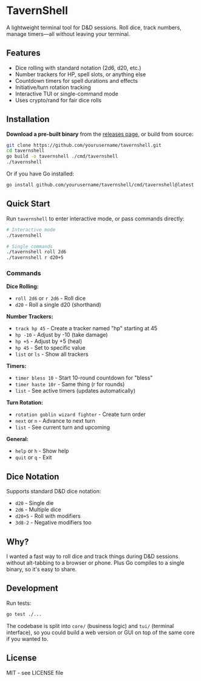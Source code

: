 # TavernShell

A lightweight terminal tool for D&D sessions. Roll dice, track numbers, manage timers—all without leaving your terminal.

## Features

- Dice rolling with standard notation (2d6, d20, etc.)
- Number trackers for HP, spell slots, or anything else
- Countdown timers for spell durations and effects
- Initiative/turn rotation tracking
- Interactive TUI or single-command mode
- Uses crypto/rand for fair dice rolls

## Installation

**Download a pre-built binary** from the [releases page](https://github.com/yourusername/tavernshell/releases), or build from source:

```bash
git clone https://github.com/yourusername/tavernshell.git
cd tavernshell
go build -o tavernshell ./cmd/tavernshell
./tavernshell
```

Or if you have Go installed:

```bash
go install github.com/yourusername/tavernshell/cmd/tavernshell@latest
```

## Quick Start

Run `tavernshell` to enter interactive mode, or pass commands directly:

```bash
# Interactive mode
./tavernshell

# Single commands
./tavernshell roll 2d6
./tavernshell r d20+5
```

### Commands

**Dice Rolling:**
- `roll 2d6` or `r 2d6` - Roll dice
- `d20` - Roll a single d20 (shorthand)

**Number Trackers:**
- `track hp 45` - Create a tracker named "hp" starting at 45
- `hp -10` - Adjust by -10 (take damage)
- `hp +5` - Adjust by +5 (heal)
- `hp 45` - Set to specific value
- `list` or `ls` - Show all trackers

**Timers:**
- `timer bless 10` - Start 10-round countdown for "bless"
- `timer haste 10r` - Same thing (r for rounds)
- `list` - See active timers (updates automatically)

**Turn Rotation:**
- `rotation goblin wizard fighter` - Create turn order
- `next` or `n` - Advance to next turn
- `list` - See current turn and upcoming

**General:**
- `help` or `h` - Show help
- `quit` or `q` - Exit

## Dice Notation

Supports standard D&D dice notation:
- `d20` - Single die
- `2d6` - Multiple dice
- `d20+5` - Roll with modifiers
- `3d8-2` - Negative modifiers too

## Why?

I wanted a fast way to roll dice and track things during D&D sessions without alt-tabbing to a browser or phone. Plus Go compiles to a single binary, so it's easy to share.

## Development

Run tests:
```bash
go test ./...
```

The codebase is split into `core/` (business logic) and `tui/` (terminal interface), so you could build a web version or GUI on top of the same core if you wanted to.

## License

MIT - see LICENSE file

